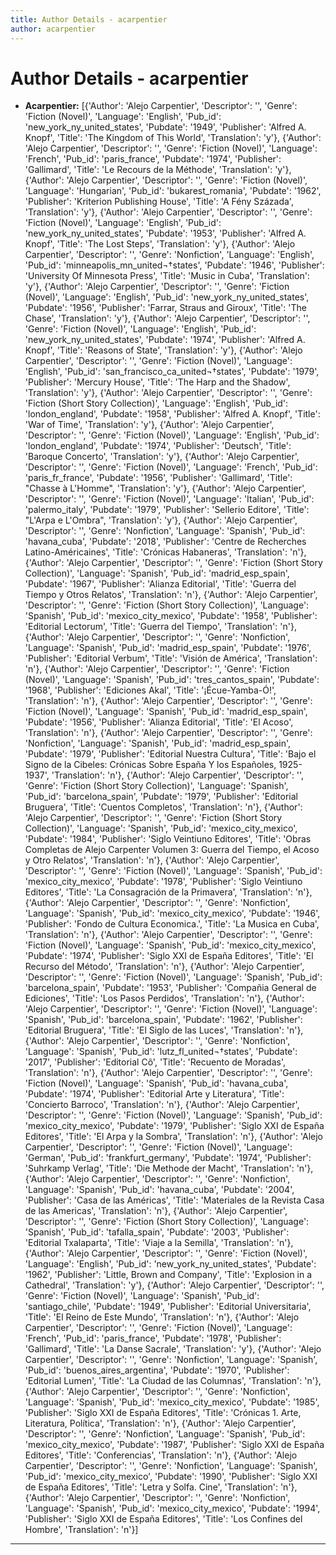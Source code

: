 ```yaml
---
title: Author Details - acarpentier
author: acarpentier
---
```


# Author Details - acarpentier

<ul>
    <li><strong>Acarpentier:</strong> [{'Author': 'Alejo Carpentier', 'Descriptor': '', 'Genre': 'Fiction (Novel)', 'Language': 'English', 'Pub_id': 'new_york_ny_united_states', 'Pubdate': '1949', 'Publisher': 'Alfred A. Knopf', 'Title': 'The Kingdom of This World', 'Translation': 'y'}, {'Author': 'Alejo Carpentier', 'Descriptor': '', 'Genre': 'Fiction (Novel)', 'Language': 'French', 'Pub_id': 'paris_france', 'Pubdate': '1974', 'Publisher': 'Gallimard', 'Title': 'Le Recours de la Méthode', 'Translation': 'y'}, {'Author': 'Alejo Carpentier', 'Descriptor': '', 'Genre': 'Fiction (Novel)', 'Language': 'Hungarian', 'Pub_id': 'bukarest_romania', 'Pubdate': '1962', 'Publisher': 'Kriterion Publishing House', 'Title': 'A Fény Százada', 'Translation': 'y'}, {'Author': 'Alejo Carpentier', 'Descriptor': '', 'Genre': 'Fiction (Novel)', 'Language': 'English', 'Pub_id': 'new_york_ny_united_states', 'Pubdate': '1953', 'Publisher': 'Alfred A. Knopf', 'Title': 'The Lost Steps', 'Translation': 'y'}, {'Author': 'Alejo Carpentier', 'Descriptor': '', 'Genre': 'Nonfiction', 'Language': 'English', 'Pub_id': 'minneapolis_mn_united¬†states', 'Pubdate': '1946', 'Publisher': 'University Of Minnesota Press', 'Title': 'Music in Cuba', 'Translation': 'y'}, {'Author': 'Alejo Carpentier', 'Descriptor': '', 'Genre': 'Fiction (Novel)', 'Language': 'English', 'Pub_id': 'new_york_ny_united_states', 'Pubdate': '1956', 'Publisher': 'Farrar, Straus and Giroux', 'Title': 'The Chase', 'Translation': 'y'}, {'Author': 'Alejo Carpentier', 'Descriptor': '', 'Genre': 'Fiction (Novel)', 'Language': 'English', 'Pub_id': 'new_york_ny_united_states', 'Pubdate': '1974', 'Publisher': 'Alfred A. Knopf', 'Title': 'Reasons of State', 'Translation': 'y'}, {'Author': 'Alejo Carpentier', 'Descriptor': '', 'Genre': 'Fiction (Novel)', 'Language': 'English', 'Pub_id': 'san_francisco_ca_united¬†states', 'Pubdate': '1979', 'Publisher': 'Mercury House', 'Title': 'The Harp and the Shadow', 'Translation': 'y'}, {'Author': 'Alejo Carpentier', 'Descriptor': '', 'Genre': 'Fiction (Short Story Collection)', 'Language': 'English', 'Pub_id': 'london_england', 'Pubdate': '1958', 'Publisher': 'Alfred A. Knopf', 'Title': 'War of Time', 'Translation': 'y'}, {'Author': 'Alejo Carpentier', 'Descriptor': '', 'Genre': 'Fiction (Novel)', 'Language': 'English', 'Pub_id': 'london_england', 'Pubdate': '1974', 'Publisher': 'Deutsch', 'Title': 'Baroque Concerto', 'Translation': 'y'}, {'Author': 'Alejo Carpentier', 'Descriptor': '', 'Genre': 'Fiction (Novel)', 'Language': 'French', 'Pub_id': 'paris_fr_france', 'Pubdate': '1956', 'Publisher': 'Gallimard', 'Title': "Chasse à L'Homme", 'Translation': 'y'}, {'Author': 'Alejo Carpentier', 'Descriptor': '', 'Genre': 'Fiction (Novel)', 'Language': 'Italian', 'Pub_id': 'palermo_italy', 'Pubdate': '1979', 'Publisher': 'Sellerio Editore', 'Title': "L'Arpa e L'Ombra", 'Translation': 'y'}, {'Author': 'Alejo Carpentier', 'Descriptor': '', 'Genre': 'Nonfiction', 'Language': 'Spanish', 'Pub_id': 'havana_cuba', 'Pubdate': '2018', 'Publisher': 'Centre de Recherches Latino-Américaines', 'Title': 'Crónicas Habaneras', 'Translation': 'n'}, {'Author': 'Alejo Carpentier', 'Descriptor': '', 'Genre': 'Fiction (Short Story Collection)', 'Language': 'Spanish', 'Pub_id': 'madrid_esp_spain', 'Pubdate': '1967', 'Publisher': 'Alianza Editorial', 'Title': 'Guerra del Tiempo y Otros Relatos', 'Translation': 'n'}, {'Author': 'Alejo Carpentier', 'Descriptor': '', 'Genre': 'Fiction (Short Story Collection)', 'Language': 'Spanish', 'Pub_id': 'mexico_city_mexico', 'Pubdate': '1958', 'Publisher': 'Editorial Lectorum', 'Title': 'Guerra del Tiempo', 'Translation': 'n'}, {'Author': 'Alejo Carpentier', 'Descriptor': '', 'Genre': 'Nonfiction', 'Language': 'Spanish', 'Pub_id': 'madrid_esp_spain', 'Pubdate': '1976', 'Publisher': 'Editorial Verbum', 'Title': 'Visión de América', 'Translation': 'n'}, {'Author': 'Alejo Carpentier', 'Descriptor': '', 'Genre': 'Fiction (Novel)', 'Language': 'Spanish', 'Pub_id': 'tres_cantos_spain', 'Pubdate': '1968', 'Publisher': 'Ediciones Akal', 'Title': '¡Écue-Yamba-Ó!', 'Translation': 'n'}, {'Author': 'Alejo Carpentier', 'Descriptor': '', 'Genre': 'Fiction (Novel)', 'Language': 'Spanish', 'Pub_id': 'madrid_esp_spain', 'Pubdate': '1956', 'Publisher': 'Alianza Editorial', 'Title': 'El Acoso', 'Translation': 'n'}, {'Author': 'Alejo Carpentier', 'Descriptor': '', 'Genre': 'Nonfiction', 'Language': 'Spanish', 'Pub_id': 'madrid_esp_spain', 'Pubdate': '1979', 'Publisher': 'Editorial Nuestra Cultura', 'Title': 'Bajo el Signo de la Cibeles: Crónicas Sobre España Y los Españoles, 1925-1937', 'Translation': 'n'}, {'Author': 'Alejo Carpentier', 'Descriptor': '', 'Genre': 'Fiction (Short Story Collection)', 'Language': 'Spanish', 'Pub_id': 'barcelona_spain', 'Pubdate': '1979', 'Publisher': 'Editorial Bruguera', 'Title': 'Cuentos Completos', 'Translation': 'n'}, {'Author': 'Alejo Carpentier', 'Descriptor': '', 'Genre': 'Fiction (Short Story Collection)', 'Language': 'Spanish', 'Pub_id': 'mexico_city_mexico', 'Pubdate': '1984', 'Publisher': 'Siglo Veintiuno Editores', 'Title': 'Obras Completas de Alejo Carpenter Volumen 3: Guerra del Tiempo, el Acoso y Otro Relatos', 'Translation': 'n'}, {'Author': 'Alejo Carpentier', 'Descriptor': '', 'Genre': 'Fiction (Novel)', 'Language': 'Spanish', 'Pub_id': 'mexico_city_mexico', 'Pubdate': '1978', 'Publisher': 'Siglo Veintiuno Editores', 'Title': 'La Consagración de la Primavera', 'Translation': 'n'}, {'Author': 'Alejo Carpentier', 'Descriptor': '', 'Genre': 'Nonfiction', 'Language': 'Spanish', 'Pub_id': 'mexico_city_mexico', 'Pubdate': '1946', 'Publisher': 'Fondo de Cultura Economica.', 'Title': 'La Musica en Cuba', 'Translation': 'n'}, {'Author': 'Alejo Carpentier', 'Descriptor': '', 'Genre': 'Fiction (Novel)', 'Language': 'Spanish', 'Pub_id': 'mexico_city_mexico', 'Pubdate': '1974', 'Publisher': 'Siglo XXI de España Editores', 'Title': 'El Recurso del Método', 'Translation': 'n'}, {'Author': 'Alejo Carpentier', 'Descriptor': '', 'Genre': 'Fiction (Novel)', 'Language': 'Spanish', 'Pub_id': 'barcelona_spain', 'Pubdate': '1953', 'Publisher': 'Compañia General de Ediciones', 'Title': 'Los Pasos Perdidos', 'Translation': 'n'}, {'Author': 'Alejo Carpentier', 'Descriptor': '', 'Genre': 'Fiction (Novel)', 'Language': 'Spanish', 'Pub_id': 'barcelona_spain', 'Pubdate': '1962', 'Publisher': 'Editorial Bruguera', 'Title': 'El Siglo de las Luces', 'Translation': 'n'}, {'Author': 'Alejo Carpentier', 'Descriptor': '', 'Genre': 'Nonfiction', 'Language': 'Spanish', 'Pub_id': 'lutz_fl_united¬†states', 'Pubdate': '2017', 'Publisher': 'Editorial Cõ', 'Title': 'Recuento de Moradas', 'Translation': 'n'}, {'Author': 'Alejo Carpentier', 'Descriptor': '', 'Genre': 'Fiction (Novel)', 'Language': 'Spanish', 'Pub_id': 'havana_cuba', 'Pubdate': '1974', 'Publisher': 'Editorial Arte y Literatura', 'Title': 'Concierto Barroco', 'Translation': 'n'}, {'Author': 'Alejo Carpentier', 'Descriptor': '', 'Genre': 'Fiction (Novel)', 'Language': 'Spanish', 'Pub_id': 'mexico_city_mexico', 'Pubdate': '1979', 'Publisher': 'Siglo XXI de España Editores', 'Title': 'El Arpa y la Sombra', 'Translation': 'n'}, {'Author': 'Alejo Carpentier', 'Descriptor': '', 'Genre': 'Fiction (Novel)', 'Language': 'German', 'Pub_id': 'frankfurt_germany', 'Pubdate': '1974', 'Publisher': 'Suhrkamp Verlag', 'Title': 'Die Methode der Macht', 'Translation': 'n'}, {'Author': 'Alejo Carpentier', 'Descriptor': '', 'Genre': 'Nonfiction', 'Language': 'Spanish', 'Pub_id': 'havana_cuba', 'Pubdate': '2004', 'Publisher': 'Casa de las Américas', 'Title': 'Materiales de la Revista Casa de las Americas', 'Translation': 'n'}, {'Author': 'Alejo Carpentier', 'Descriptor': '', 'Genre': 'Fiction (Short Story Collection)', 'Language': 'Spanish', 'Pub_id': 'tafalla_spain', 'Pubdate': '2003', 'Publisher': 'Editorial Txalaparta', 'Title': 'Viaje a la Semilla', 'Translation': 'n'}, {'Author': 'Alejo Carpentier', 'Descriptor': '', 'Genre': 'Fiction (Novel)', 'Language': 'English', 'Pub_id': 'new_york_ny_united_states', 'Pubdate': '1962', 'Publisher': 'Little, Brown and Company', 'Title': 'Explosion in a Cathedral', 'Translation': 'y'}, {'Author': 'Alejo Carpentier', 'Descriptor': '', 'Genre': 'Fiction (Novel)', 'Language': 'Spanish', 'Pub_id': 'santiago_chile', 'Pubdate': '1949', 'Publisher': 'Editorial Universitaria', 'Title': 'El Reino de Este Mundo', 'Translation': 'n'}, {'Author': 'Alejo Carpentier', 'Descriptor': '', 'Genre': 'Fiction (Novel)', 'Language': 'French', 'Pub_id': 'paris_france', 'Pubdate': '1978', 'Publisher': 'Gallimard', 'Title': 'La Danse Sacrale', 'Translation': 'y'}, {'Author': 'Alejo Carpentier', 'Descriptor': '', 'Genre': 'Nonfiction', 'Language': 'Spanish', 'Pub_id': 'buenos_aires_argentina', 'Pubdate': '1970', 'Publisher': 'Editorial Lumen', 'Title': 'La Ciudad de las Columnas', 'Translation': 'n'}, {'Author': 'Alejo Carpentier', 'Descriptor': '', 'Genre': 'Nonfiction', 'Language': 'Spanish', 'Pub_id': 'mexico_city_mexico', 'Pubdate': '1985', 'Publisher': 'Siglo XXI de España Editores', 'Title': 'Crónicas 1. Arte, Literatura, Política', 'Translation': 'n'}, {'Author': 'Alejo Carpentier', 'Descriptor': '', 'Genre': 'Nonfiction', 'Language': 'Spanish', 'Pub_id': 'mexico_city_mexico', 'Pubdate': '1987', 'Publisher': 'Siglo XXI de España Editores', 'Title': 'Conferencias', 'Translation': 'n'}, {'Author': 'Alejo Carpentier', 'Descriptor': '', 'Genre': 'Nonfiction', 'Language': 'Spanish', 'Pub_id': 'mexico_city_mexico', 'Pubdate': '1990', 'Publisher': 'Siglo XXI de España Editores', 'Title': 'Letra y Solfa. Cine', 'Translation': 'n'}, {'Author': 'Alejo Carpentier', 'Descriptor': '', 'Genre': 'Nonfiction', 'Language': 'Spanish', 'Pub_id': 'mexico_city_mexico', 'Pubdate': '1994', 'Publisher': 'Siglo XXI de España Editores', 'Title': 'Los Confines del Hombre', 'Translation': 'n'}]</li>
</ul>
<hr>